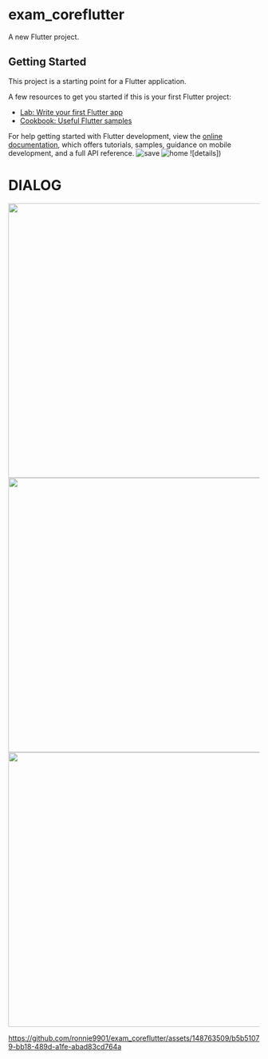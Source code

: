 # exam_coreflutter

A new Flutter project.

## Getting Started

This project is a starting point for a Flutter application.

A few resources to get you started if this is your first Flutter project:

- [Lab: Write your first Flutter app](https://docs.flutter.dev/get-started/codelab)
- [Cookbook: Useful Flutter samples](https://docs.flutter.dev/cookbook)

For help getting started with Flutter development, view the
[online documentation](https://docs.flutter.dev/), which offers tutorials,
samples, guidance on mobile development, and a full API reference.
![save]()
![home]()
![details])




<h1> DIALOG   </h1>
  <img  height= "550" src="https://github.com/ronnie9901/exam_coreflutter/assets/148763509/fb49435a-e5f6-4c41-abd4-fe22201fa33f"  />
  <img  height= "550" src="https://github.com/ronnie9901/exam_coreflutter/assets/148763509/6bd76275-332d-4aff-b20a-aadc2a032eae"  />
  <img  height= "550" src="https://github.com/ronnie9901/exam_coreflutter/assets/148763509/6a5e08bc-a258-44c1-82ee-93bbb7669639"  />
  
https://github.com/ronnie9901/exam_coreflutter/assets/148763509/b5b51079-bb18-489d-a1fe-abad83cd764a

  </div>
